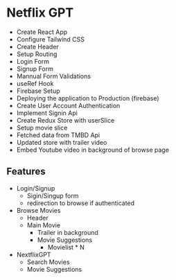 # Netflix GPT

- Create React App
- Configure Tailwind CSS
- Create Header
- Setup Routing
- Login Form
- Signup Form
- Mannual Form Validations
- useRef Hook
- Firebase Setup
- Deploying the application to Production (firebase)
- Create User Account Authentication
- Implement Signin Api
- Create Redux Store with userSlice
- Setup movie slice
- Fetched data from TMBD Api
- Updated store with trailer video
- Embed Youtube video in background of browse page

## Features

- Login/Signup
  - Sigin/Singup form
  - redirection to browse if authenticated
- Browse Movies
  - Header
  - Main Movie
    - Trailer in background
    - Movie Suggestions
      - Movielist \* N
- NextflixGPT
  - Search Movies
  - Movie Suggestions
